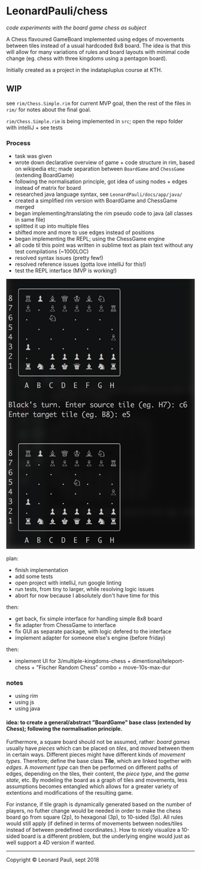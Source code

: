 # LeonardPauli/chess
*code experiments with the board game chess as subject*

A Chess flavoured GameBoard implemented using edges of movements between tiles instead of a usual hardcoded 8x8 board. The idea is that this will allow for many variations of rules and board layouts with minimal code change (eg. chess with three kingdoms using a pentagon board).

Initially created as a project in the indatapluplus course at KTH.


## WIP

see `rim/Chess.Simple.rim` for current MVP goal, then the rest of the files in `rim/` for notes about the final goal.

`rim/Chess.Simple.rim` is being implemented in `src`; open the repo folder with intelliJ + see tests


### Process

- task was given
- wrote down declarative overview of game + code structure in rim, based on wikipedia etc; made separation between `BoardGame` and `ChessGame` (extending BoardGame)
- following the normalisation principle, got idea of using nodes + edges instead of matrix for board
- researched java language syntax, see `LeonardPauli/docs/app/java/`
- created a simplified rim version with BoardGame and ChessGame merged
- began implementing/translating the rim pseudo code to java (all classes in same file)
- splitted it up into multiple files
- shifted more and more to use edges instead of positions
- began implementing the REPL; using the ChessGame engine
- all code til this point was written in sublime text as plain text without any test compilations (~1000LOC)
- resolved syntax issues (pretty few!)
- resolved reference issues (gotta love intelliJ for this!)
- test the REPL interface (MVP is working!)

![16 sept 2018 MVP moves](rim/16sept2018-mvp-moves.png?raw=true "Proof of concept")

plan:

- finish implementation
- add some tests
- open project with intelliJ, run google linting
- run tests, from tiny to larger, while resolving logic issues
- abort for now because I absolutely don't have time for this

then:
- get back, fix simple interface for handling simple 8x8 board
- fix adapter from ChessGame to interface
- fix GUI as separate package, with logic defered to the interface
- implement adapter for someone else's engine (before friday)

then:
- implement UI for 3/multiple-kingdoms-chess + dimentional/teleport-chess + "Fischer Random Chess" combo + move-10s-max-dur


### notes

- using rim
- using js
- using java


#### idea: to create a general/abstract "BoardGame" base class (extended by Chess); following the normalisation principle.

Furthermore, a square board should not be assumed, rather: *board games* usually have *pieces* which can be placed on *tiles*, and *moved* between them in certain ways. Different pieces might have different kinds of *movement types*. Therefore; define the base class __Tile__, which are linked together with *edges*. A *movement type* can then be performed on different paths of edges, depending on the tiles, their content, the *piece type*, and the *game state*, etc. By modeling the board as a graph of tiles and movements, less assumptions becomes entangled which allows for a greater variety of extentions and modifications of the resulting game.

For instance, if tile graph is dynamically generated based on the number of players, no futher change would be needed in order to make the chess board go from square (2p), to hexagonal (3p), to 10-sided (5p). All rules would still apply (if defined in terms of movements between nodes/tiles instead of between predefined coordinates.). How to nicely visualize a 10-sided board is a different problem, but the underlying engine would just as well support a 4D version if wanted.


---

Copyright © Leonard Pauli, sept 2018
